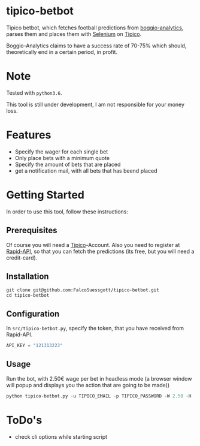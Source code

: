 # tipico-betbot
Tipico betbot, which fetches football predictions from [boggio-analytics](https://boggio-analytics.com/fp-api/), parses them and places them with [Selenium](https://www.seleniumhq.org/) on [Tipico](https://www.tipico.de/en/online-sports-betting/).

Boggio-Analytics claims to have a success rate of 70-75% which should, theoretically end in a certain period, in profit.

# Note
Tested with `python3.6`.

This tool is still under development, I am not responsible for your money loss.

# Features
* Specify the wager for each single bet
* Only place bets with a minimum quote
* Specify the amount of bets that are placed
* get a notification mail, with all bets that has beend placed

# Getting Started
In order to use this tool, follow these instructions:

## Prerequisites
Of course you will need a [Tipico](https://www.tipico.de/en/online-sports-betting/)-Account.
Also you need to register at [Rapid-API](https://rapidapi.com/boggio-analytics/api/football-prediction), so that you can fetch the predictions (its free, but you will need a credit-card).
 
## Installation
```shell script
git clone git@github.com:FalcoSuessgott/tipico-betbot.git
cd tipico-betbot
```

## Configuration
In `src/tipico-betbot.py`, specify the token, that you have received from Rapid-API.

```python
API_KEY = "121313223"
``` 

## Usage
Run the bot, with 2.50€ wage per bet in headless mode (a browser window will popup and displays you the action that are going to be made))

```python
python tipico-betbot.py -u TIPICO_EMAIL -p TIPICO_PASSWORD -W 2.50 -H
```

# ToDo's
* check cli options while starting script
